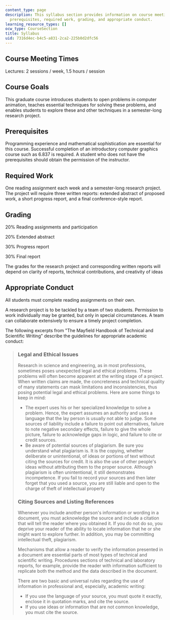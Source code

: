 ```yaml
---
content_type: page
description: This syllabus section provides information on course meeting times, goals,
  prerequisites, required work, grading, and appropriate conduct.
learning_resource_types: []
ocw_type: CourseSection
title: Syllabus
uid: 7316d4ec-b4c5-a831-2ca2-225b0d2dfc56
---
```


Course Meeting Times
--------------------

Lectures: 2 sessions / week, 1.5 hours / session

Course Goals
------------

This graduate course introduces students to open problems in computer animation, teaches essential techniques for solving these problems, and enables students to explore these and other techniques in a semester-long research project.

Prerequisites
-------------

Programming experience and mathematical sophistication are essential for this course. Successful completion of an introductory computer graphics course such as 6.837 is required. A student who does not have the prerequisites should obtain the permission of the instructor.

Required Work
-------------

One reading assignment each week and a semester-long research project. The project will require three written reports: extended abstract of proposed work, a short progress report, and a final conference-style report.

Grading
-------

20% Reading assignments and participation

20% Extended abstract

30% Progress report

30% Final report

The grades for the research project and corresponding written reports will depend on clarity of reports, technical contributions, and creativity of ideas

Appropriate Conduct
-------------------

All students must complete reading assignments on their own.

A research project is to be tackled by a team of two students. Permission to work individually may be granted, but only in special circumstances. A team can collaborate extensively to ensure a timely project completion.

The following excerpts from "The Mayfield Handbook of Technical and Scientific Writing" describe the guidelines for appropriate academic conduct:

> ### Legal and Ethical Issues
> 
> Research in science and engineering, as in most professions, sometimes poses unexpected legal and ethical problems. These problems will often become apparent at the writing stage of a project. When written claims are made, the concreteness and technical quality of many statements can mask limitations and inconsistencies, thus posing potential legal and ethical problems. Here are some things to keep in mind:
> 
> *   The expert uses his or her specialized knowledge to solve a problem. Hence, the expert assumes an authority and uses a language that the lay person is usually not able to judge. Some sources of liability include a failure to point out alternatives, failure to note negative secondary effects, failure to give the whole picture, failure to acknowledge gaps in logic, and failure to cite or credit sources.
> *   Be aware of potential sources of plagiarism. Be sure you understand what plagiarism is. It is the copying, whether deliberate or unintentional, of ideas or portions of text without citing the sources for credit. It is also the use of other people's ideas without attributing them to the proper source. Although plagiarism is often unintentional, it still demonstrates incompetence. If you fail to record your sources and then later forget that you used a source, you are still liable and open to the charge of theft of intellectual property
> 
> ### Citing Sources and Listing References
> 
> Whenever you include another person's information or wording in a document, you must acknowledge the source and include a citation that will tell the reader where you obtained it. If you do not do so, you deprive your reader of the ability to locate information that he or she might want to explore further. In addition, you may be committing intellectual theft, plagiarism.
> 
> Mechanisms that allow a reader to verify the information presented in a document are essential parts of most types of technical and scientific writing. Procedures sections of technical and laboratory reports, for example, provide the reader with information sufficient to replicate both the method and the data described in the document.
> 
> There are two basic and universal rules regarding the use of information in professional and, especially, academic writing:
> 
> *   If you use the language of your source, you must quote it exactly, enclose it in quotation marks, and cite the source.
> *   If you use ideas or information that are not common knowledge, you must cite the source.